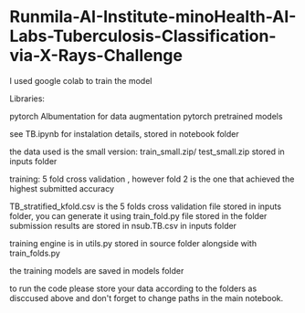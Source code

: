# Runmila-AI-Institute-minoHealth-AI-Labs-Tuberculosis-Classification-via-X-Rays-Challenge

I used google colab to train the model

Libraries:

pytorch
Albumentation for data augmentation
pytorch pretrained models

see TB.ipynb for instalation details, stored in notebook folder

the data used is the small version: train_small.zip/ test_small.zip stored in inputs folder

training: 5 fold cross validation , however fold 2 is the one that achieved the highest submitted accuracy 

TB_stratified_kfold.csv is the 5 folds cross validation file stored in inputs folder, you can generate it using train_fold.py file stored in the folder
submission results are stored in nsub.TB.csv in inputs folder

training engine is in utils.py stored in source folder alongside with train_folds.py

the training models are saved in models folder

to run the code please store your data according to the folders as disccused above and don't forget to change paths in the main notebook.
 

